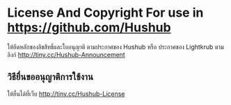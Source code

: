 # License And Copyright For use in https://github.com/Hushub
ให้ยึดหลักของลิขสิทธิ์และใบอนุญาติ ตามประกาศของ Hushub หรือ ประกาศของ Lightkrub ตามลิงก์ http://tiny.cc/Hushub-Announcement

## วิธียื่นขออนุญาติการใช้งาน
ให้ยื่นได้ที่เว็บ http://tiny.cc/Hushub-License
